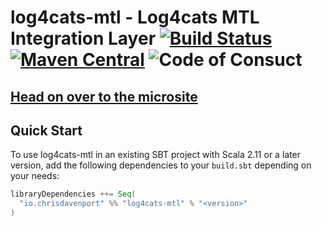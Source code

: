 # log4cats-mtl - Log4cats MTL Integration Layer [![Build Status](https://travis-ci.com/ChristopherDavenport/log4cats-mtl.svg?branch=master)](https://travis-ci.com/ChristopherDavenport/log4cats-mtl) [![Maven Central](https://maven-badges.herokuapp.com/maven-central/io.chrisdavenport/log4cats-mtl_2.12/badge.svg)](https://maven-badges.herokuapp.com/maven-central/io.chrisdavenport/log4cats-mtl_2.12) ![Code of Consuct](https://img.shields.io/badge/Code%20of%20Conduct-Scala-blue.svg)

## [Head on over to the microsite](https://ChristopherDavenport.github.io/log4cats-mtl)

## Quick Start

To use log4cats-mtl in an existing SBT project with Scala 2.11 or a later version, add the following dependencies to your
`build.sbt` depending on your needs:

```scala
libraryDependencies ++= Seq(
  "io.chrisdavenport" %% "log4cats-mtl" % "<version>"
)
```
